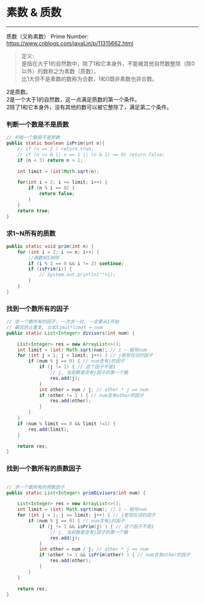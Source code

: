 # 素数 & 质数

---


质数（又称素数） Prime Number:
https://www.cnblogs.com/javaLin/p/11315662.html

>定义:  
是指在大于1的自然数中，除了1和它本身外，不能被其他自然数整除（除0以外）的数称之为素数（质数）。  
比1大但不是素数的数称为合数，1和0既非素数也非合数。

2是质数。  
2是一个大于1的自然数，这一点满足质数的第一个条件。  
2除了1和它本身外，没有其他的数可以被它整除了，满足第二个条件。


### 判断一个数是不是质数

```java
// 判断一个数是不是质数  
public static boolean isPrim(int n){  
    // if (n == 2 ) return true;  
    // if (n <= 0 || n == 1 || (n & 1) == 0) return false;  
    if (n < 3) return n > 1;  

    int limit = (int)Math.sqrt(n);  

    for(int i = 2; i <= limit; i++) {  
        if (n % i == 0) {  
            return false;  
        }  
    }  
    return true;  
}

```

### 求1~N所有的质数
```java
public static void prim(int n) {
    for (int i = 2; i <= n; i++) {
        //偶数和1排除
        if (i % 2 == 0 && i != 2) continue;
        if (isPrim(i)) {
            // System.out.println(""+i);
        }
    }
}
```


### 找到一个数所有的因子
```java
// 求一个数所有的因子, 一次求一对, 一定要从1开始
// 最后防止重复, 比如limit*limit = num 
public static List<Integer> divisors(int num) {

    List<Integer> res = new ArrayList<>();
    int limit = (int) Math.sqrt(num); // 1 ~ 根号num
    for (int j = 1; j < limit; j++) { // j是现在试的因子
        if (num % j == 0) { // num含有j的因子
            if (j != 1) { // 这个因子不是1
                // j, 当前数是含有j因子的第一个数
                res.add(j);
            }
            int other = num / j; // other * j == num
            if (other != 1 ) { // num含有other的因子
                res.add(other);
            }
        }
    }
    if (num % limit == 0 && limit !=1) {
        res.add(limit);
    }

    return res;
}

```

### 找到一个数所有的质数因子
```java

// 求一个数所有的质数因子
public static List<Integer> primDivisors(int num) {

    List<Integer> res = new ArrayList<>();
    int limit = (int) Math.sqrt(num); // 1 ~ 根号num
    for (int j = 1; j <= limit; j++) { // j是现在试的因子
        if (num % j == 0) { // num含有j的因子
            if (j != 1 && isPrim(j) ) { // 这个因子不是1
                // j, 当前数是含有j因子的第一个数
                res.add(j);
            }
            int other = num / j; // other * j == num
            if (other != 1 && isPrim(other) ) { // num含有other的因子
                res.add(other);
            }
        }
    }

    return res;
}
```